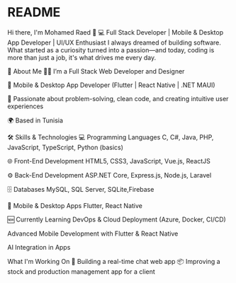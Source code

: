 # README
Hi there, I'm Mohamed Raed 👋
💻 Full Stack Developer | Mobile & Desktop App Developer | UI/UX Enthusiast
I always dreamed of building software. What started as a curiosity turned into a passion—and today, coding is more than just a job, it's what drives me every day.

🚀 About Me
👨‍💻 I’m a Full Stack Web Developer and Designer

📱 Mobile & Desktop App Developer (Flutter | React Native | .NET MAUI)

🎯 Passionate about problem-solving, clean code, and creating intuitive user experiences

🌍 Based in Tunisia


🛠️ Skills & Technologies
💻 Programming Languages
C, C#, Java, PHP, JavaScript, TypeScript, Python (basics)

🌐 Front-End Development
HTML5, CSS3, JavaScript, Vue.js,  ReactJS

⚙️ Back-End Development
ASP.NET Core,  Express.js, Node.js, Laravel 

🗄️ Databases
MySQL, SQL Server, SQLite,Firebase

📱 Mobile & Desktop Apps
Flutter, React Native


🆕 Currently Learning
DevOps & Cloud Deployment (Azure, Docker, CI/CD)

Advanced Mobile Development with Flutter & React Native

AI Integration in Apps

What I'm Working On
🚀 Building a real-time chat web app
📦 Improving a stock and production management app for a client
